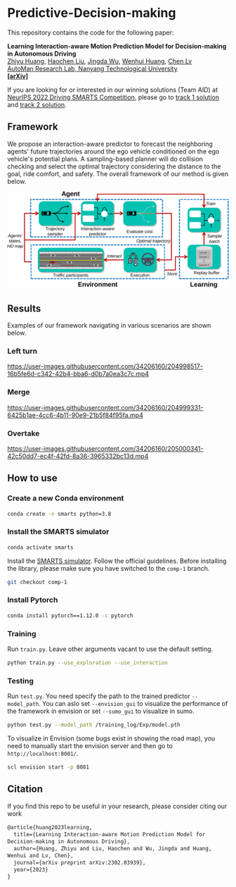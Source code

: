 # Predictive-Decision-making

This repository contains the code for the following paper:

**Learning Interaction-aware Motion Prediction Model for Decision-making in Autonomous Driving**
<br> [Zhiyu Huang](https://mczhi.github.io/), [Haochen Liu](https://scholar.google.com/citations?user=iizqKUsAAAAJ&hl=en), [Jingda Wu](https://wujingda.github.io/), [Wenhui Huang](https://scholar.google.co.kr/citations?user=Hpatee0AAAAJ&hl=en), [Chen Lv](https://scholar.google.com/citations?user=UKVs2CEAAAAJ&hl=en) 
<br> [AutoMan Research Lab, Nanyang Technological University](https://lvchen.wixsite.com/automan)
<br> **[[arXiv]](https://arxiv.org/abs/2302.03939)**

If you are looking for or interested in our winning solutions (Team AID) at [NeurIPS 2022 Driving SMARTS Competition](https://smarts-project.github.io/), please go to [track 1 solution](https://github.com/MCZhi/Predictive-Decision/tree/smarts-comp-track1) and [track 2 solution](https://github.com/MCZhi/Predictive-Decision/tree/smarts-comp-track2).

## Framework
We propose an interaction-aware predictor to forecast the neighboring agents' future trajectories around the ego vehicle conditioned on the ego vehicle's potential plans. A sampling-based planner will do collision checking and select the optimal trajectory considering the distance to the goal, ride comfort, and safety. The overall framework of our method is given below.

![Overview of our method](./docs/process.png)

## Results
Examples of our framework navigating in various scenarios are shown below.
### Left turn
https://user-images.githubusercontent.com/34206160/204998517-16b5fe6d-c342-42b4-bba6-d0b7a0ea3c7c.mp4

### Merge
https://user-images.githubusercontent.com/34206160/204999331-6425b1ae-4cc6-4b11-90e9-21b5f84f95fa.mp4

### Overtake
https://user-images.githubusercontent.com/34206160/205000341-42c50dd7-ec4f-42fd-8a36-3965332bc13d.mp4

## How to use
### Create a new Conda environment
```bash
conda create -n smarts python=3.8
```

### Install the SMARTS simulator
```bash
conda activate smarts
```

Install the [SMARTS simulator](https://smarts.readthedocs.io/en/latest/setup.html). Follow the official guidelines. Before installing the library, please make sure you have switched to the ```comp-1``` branch.
```bash
git checkout comp-1
```

### Install Pytorch
```bash
conda install pytorch==1.12.0 -c pytorch
```

### Training
Run `train.py`. Leave other arguments vacant to use the default setting.
```bash
python train.py --use_exploration --use_interaction
```

### Testing
Run `test.py`. You need specify the path to the trained predictor `--model_path`. You can aslo set `--envision_gui` to visualize the performance of the framework in envision or set `--sumo_gui` to visualize in sumo.
```bash
python test.py --model_path /training_log/Exp/model.pth
```
To visualize in Envision (some bugs exist in showing the road map), you need to manually start the envision server and then go to `http://localhost:8081/`.
```bash
scl envision start -p 8081
```

## Citation
If you find this repo to be useful in your research, please consider citing our work
```
@article{huang2023learning,
  title={Learning Interaction-aware Motion Prediction Model for Decision-making in Autonomous Driving},
  author={Huang, Zhiyu and Liu, Haochen and Wu, Jingda and Huang, Wenhui and Lv, Chen},
  journal={arXiv preprint arXiv:2302.03939},
  year={2023}
}
```
